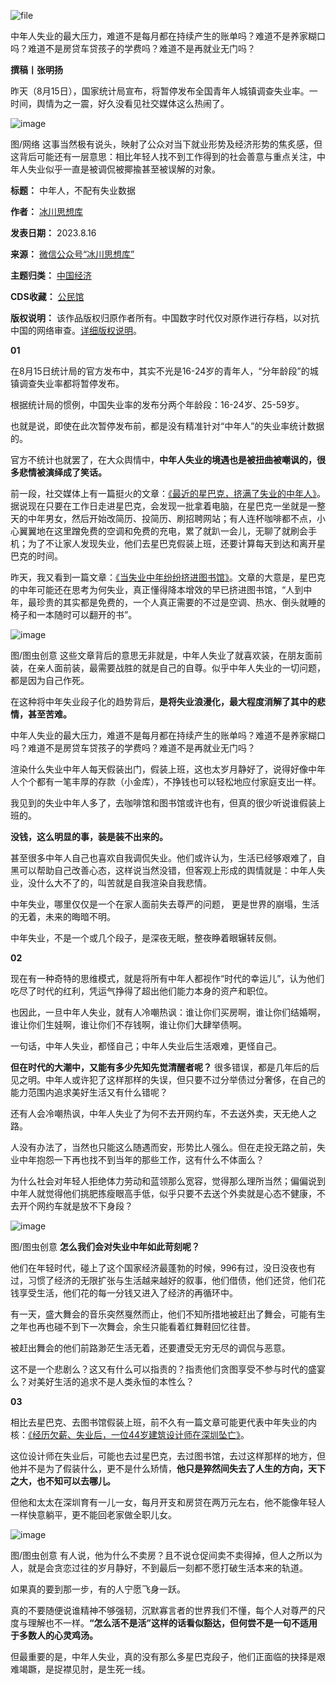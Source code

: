 ![file](https://chinadigitaltimes.net/chinese/files/2023/08/image-1692181017632.png)


中年人失业的最大压力，难道不是每月都在持续产生的账单吗？难道不是养家糊口吗？难道不是房贷车贷孩子的学费吗？难道不是再就业无门吗？


**撰稿丨张明扬** 


昨天（8月15日），国家统计局宣布，将暂停发布全国青年人城镇调查失业率。一时间，舆情为之一震，好久没看见社交媒体这么热闹了。


![image](https://chinadigitaltimes.net/chinese/files/2023/08/post-699406-64dcad78cc41d.png)


图/网络
这事当然极有说头，映射了公众对当下就业形势及经济形势的焦炙感，但这背后可能还有一层意思：相比年轻人找不到工作得到的社会善意与重点关注，中年人失业似乎一直是被调侃被揶揄甚至被误解的对象。




**标题：** 中年人，不配有失业数据  

**作者：** [冰川思想库](https://chinadigitaltimes.net/space/冰川思想库)  

**发表日期：** 2023.8.16  

**来源：** [微信公众号“冰川思想库”](https://chinadigitaltimes.net/chinese/feed)  

**主题归类：** [中国经济](https://chinadigitaltimes.net/space/中国经济)  

**CDS收藏：** [公民馆](https://chinadigitaltimes.net/space/%E5%85%AC%E6%B0%91%E9%A6%86)  

**版权说明：** 该作品版权归原作者所有。中国数字时代仅对原作进行存档，以对抗中国的网络审查。[详细版权说明](https://chinadigitaltimes.net/chinese/copyright)。


**01** 


在8月15日统计局的官方发布中，其实不光是16-24岁的青年人，“分年龄段”的城镇调查失业率都将暂停发布。


根据统计局的惯例，中国失业率的发布分两个年龄段：16-24岁、25-59岁。


也就是说，即使在此次暂停发布前，都是没有精准针对“中年人”的失业率统计数据的。


官方不统计也就罢了，在大众舆情中，**中年人失业的境遇也是被扭曲被嘲讽的，很多悲情被演绎成了笑话。** 


前一段，社交媒体上有一篇挺火的文章：[《最近的星巴克，挤满了失业的中年人》](https://chinadigitaltimes.net/chinese/696645.html "《最近的星巴克，挤满了失业的中年人》")。据说现在只要在工作日走进星巴克，会发现一批拿着电脑，在星巴克一坐就是一整天的中年男女，然后开始改简历、投简历、刷招聘网站；有人连杯咖啡都不点，小心翼翼地在这里蹭免费的空调和免费的充电，累了就趴一会儿，无聊了就刷会手机；为了不让家人发现失业，他们去星巴克假装上班，还要计算每天到达和离开星巴克的时间。


昨天，我又看到一篇文章：[《当失业中年纷纷挤进图书馆》](https://new.qq.com/rain/a/20230724A08JLW00 "《当失业中年纷纷挤进图书馆》")。文章的大意是，星巴克的中年可能还在思考为何失业，真正懂得降本增效的早已挤进图书馆，“人到中年，最珍贵的其实都是免费的，一个人真正需要的不过是空调、热水、倒头就睡的椅子和一本随时可以翻开的书”。


![image](https://chinadigitaltimes.net/chinese/files/2023/08/post-699406-64dcad78d6b22.)


图/图虫创意
这些文章背后的意思无非就是，中年人失业了就喜欢装，在朋友面前装，在亲人面前装，最需要战胜的就是自己的自尊。似乎中年人失业的一切问题，都是因为自己作死。


在这种将中年失业段子化的趋势背后，**是将失业浪漫化，最大程度消解了其中的悲情，甚至苦难。** 


中年人失业的最大压力，难道不是每月都在持续产生的账单吗？难道不是养家糊口吗？难道不是房贷车贷孩子的学费吗？难道不是再就业无门吗？


渲染什么失业中年人每天假装出门，假装上班，这也太岁月静好了，说得好像中年人个个都有一笔丰厚的存款（小金库），不挣钱也可以轻松地应付家庭支出一样。


我见到的失业中年人多了，去咖啡馆和图书馆或许也有，但真的很少听说谁假装上班的。


**没钱，这么明显的事，装是装不出来的。** 


甚至很多中年人自己也喜欢自我调侃失业。他们或许认为，生活已经够艰难了，自黑可以帮助自己改善心态，这样说当然没错，但客观上形成的舆情就是：中年人失业，没什么大不了的，叫苦就是自我渲染自我悲情。


中年失业，哪里仅仅是一个在家人面前失去尊严的问题， 更是世界的崩塌，生活的无着，未来的晦暗不明。


中年失业，不是一个或几个段子，是深夜无眠，整夜睁着眼辗转反侧。


**02** 


现在有一种奇特的思维模式，就是将所有中年人都视作“时代的幸运儿”，认为他们吃尽了时代的红利，凭运气挣得了超出他们能力本身的资产和职位。


也因此，一旦中年人失业，就有人冷嘲热讽：谁让你们买房啊，谁让你们结婚啊，谁让你们生娃啊，谁让你们不存钱啊，谁让你们大肆举债啊。


一句话，中年人失业，都怪自己；中年人失业后生活艰难，更怪自己。


**但在时代的大潮中，又能有多少先知先觉清醒者呢？** 很多错误，都是几年后的后见之明。中年人或许犯了这样那样的失误，但只要不过分举债过分奢侈，在自己的能力范围内追求美好生活又有什么错呢？


还有人会冷嘲热讽，中年人失业了为何不去开网约车，不去送外卖，天无绝人之路。


人没有办法了，当然也只能这么随遇而安，形势比人强么。但在走投无路之前，失业中年抱怨一下再也找不到当年的那些工作，这有什么不体面么？


为什么社会对年轻人拒绝体力劳动和蓝领那么宽容，觉得那么理所当然；偏偏说到中年人就觉得他们挑肥拣瘦眼高手低，似乎只要不去送个外卖就是心态不健康，不去开个网约车就是放不下身段？


![image](https://chinadigitaltimes.net/chinese/files/2023/08/post-699406-64dcad78e1508.)


图/图虫创意
**怎么我们会对失业中年如此苛刻呢？** 


他们在年轻时代，碰上了这个国家经济最蓬勃的时候，996有过，没日没夜也有过，习惯了经济的无限扩张与生活越来越好的叙事，他们借债，他们还贷，他们花钱享受生活，他们花的每一分钱又进入了经济的再循环中。


有一天，盛大舞会的音乐突然戛然而止，他们不知所措地被赶出了舞会，可能有生之年也再也碰不到下一次舞会，余生只能看着红舞鞋回忆往昔。


被赶出舞会的他们前路渺茫生活无着，还要遭受无穷无尽的调侃与恶意。


这不是一个悲剧么？这又有什么可以指责的？指责他们贪图享受不参与时代的盛宴么？对美好生活的追求不是人类永恒的本性么？


**03** 


相比去星巴克、去图书馆假装上班，前不久有一篇文章可能更代表中年失业的内核：[《经历欠薪、失业后，一位44岁建筑设计师在深圳坠亡》](https://chinadigitaltimes.net/chinese/699295.html "《经历欠薪、失业后，一位44岁建筑设计师在深圳坠亡》")。


这位设计师在失业后，可能也去过星巴克，去过图书馆，去过这样那样的地方，但他并不是为了假装什么，更不是什么矫情，**他只是猝然间失去了人生的方向，天下之大，也不知可以去哪儿。** 


但他和太太在深圳育有一儿一女，每月开支和房贷在两万元左右，他不能像年轻人一样快意躺平，更不能回老家做全职儿女。


![image](https://chinadigitaltimes.net/chinese/files/2023/08/post-699406-64dcad78ec28c.)


图/图虫创意
有人说，他为什么不卖房？且不说仓促间卖不卖得掉，但人之所以为人，就是会贪恋过往的岁月静好，不到最后一刻都不愿打破生活本来的轨道。


如果真的要到那一步，有的人宁愿飞身一跃。


真的不要随便说谁精神不够强韧，沉默寡言者的世界我们不懂，每个人对尊严的尺度与理解也不一样。**“怎么活不是活”这样的话看似豁达，但何尝不是一句不适用于多数人的心灵鸡汤。** 


但最重要的是，中年人失业，真的没有那么多星巴克段子，他们正面临的抉择是艰难竭蹶，是捉襟见肘，是生死一线。

